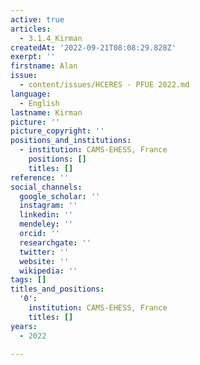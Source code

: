 ```yaml
---
active: true
articles:
  - 3.1.4_Kirman
createdAt: '2022-09-21T08:08:29.828Z'
exerpt: ''
firstname: Alan
issue:
  - content/issues/HCERES - PFUE 2022.md
language:
  - English
lastname: Kirman
picture: ''
picture_copyright: ''
positions_and_institutions:
  - institution: CAMS-EHESS, France
    positions: []
    titles: []
reference: ''
social_channels:
  google_scholar: ''
  instagram: ''
  linkedin: ''
  mendeley: ''
  orcid: ''
  researchgate: ''
  twitter: ''
  website: ''
  wikipedia: ''
tags: []
titles_and_positions:
  '0':
    institution: CAMS-EHESS, France
    titles: []
years:
  - 2022

---
```

